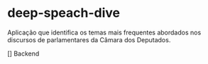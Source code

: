 # deep-speach-dive

Aplicação que identifica os temas mais frequentes abordados nos discursos de parlamentares da Câmara dos Deputados.

[] Backend 

